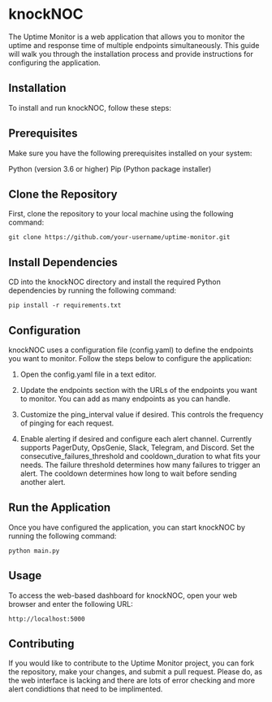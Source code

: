 # knockNOC
The Uptime Monitor is a web application that allows you to monitor the uptime and response time of multiple endpoints simultaneously. This guide will walk you through the installation process and provide instructions for configuring the application.

## Installation
To install and run knockNOC, follow these steps:

## Prerequisites
Make sure you have the following prerequisites installed on your system:

Python (version 3.6 or higher)
Pip (Python package installer)

## Clone the Repository
First, clone the repository to your local machine using the following command:

```
git clone https://github.com/your-username/uptime-monitor.git
```
## Install Dependencies
CD into the knockNOC directory and install the required Python dependencies by running the following command:
```
pip install -r requirements.txt
```

## Configuration
knockNOC uses a configuration file (config.yaml) to define the endpoints you want to monitor. Follow the steps below to configure the application:

1. Open the config.yaml file in a text editor.

2. Update the endpoints section with the URLs of the endpoints you want to monitor. You can add as many endpoints as you can handle.

3. Customize the ping_interval value if desired. This controls the frequency of pinging for each request.

4. Enable alerting if desired and configure each alert channel. Currently supports PagerDuty, OpsGenie, Slack, Telegram, and Discord. Set the consecutive_failures_threshold and cooldown_duration to what fits your needs. The failure threshold determines how many failures to trigger an alert. The cooldown determines how long to wait before sending another alert.

## Run the Application
Once you have configured the application, you can start knockNOC by running the following command:
```
python main.py
```

## Usage
To access the web-based dashboard for knockNOC, open your web browser and enter the following URL:
```
http://localhost:5000
```

## Contributing
If you would like to contribute to the Uptime Monitor project, you can fork the repository, make your changes, and submit a pull request. Please do, as the web interface is lacking and there are lots of error checking and more alert condidtions that need to be implimented. 
